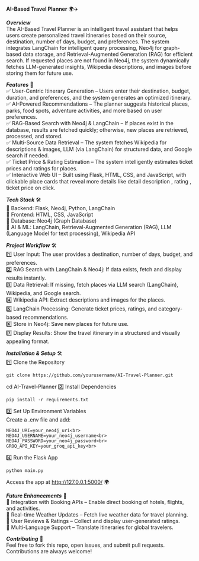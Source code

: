 **AI-Based Travel Planner** 🌍✈️



***Overview***<br>
The AI-Based Travel Planner is an intelligent travel assistant that helps users create personalized travel itineraries based on their source, destination, number of days, budget, and preferences. The system integrates LangChain for intelligent query processing, Neo4j for graph-based data storage, and Retrieval-Augmented Generation (RAG) for efficient search. If requested places are not found in Neo4j, the system dynamically fetches LLM-generated insights, Wikipedia descriptions, and images before storing them for future use.

***Features*** 🚀<br>
✅ User-Centric Itinerary Generation – Users enter their destination, budget, duration, and preferences, and the system generates an optimized itinerary.<br>
✅ AI-Powered Recommendations – The planner suggests historical places, parks, food spots, adventure activities, and more based on user preferences.<br>
✅ RAG-Based Search with Neo4j & LangChain – If places exist in the database, results are fetched quickly; otherwise, new places are retrieved, processed, and stored.<br>
✅ Multi-Source Data Retrieval – The system fetches Wikipedia for descriptions & images, LLM (via LangChain) for structured data, and Google search if needed.<br>
✅ Ticket Price & Rating Estimation – The system intelligently estimates ticket prices and ratings for places.<br>
✅ Interactive Web UI – Built using Flask, HTML, CSS, and JavaScript, with clickable place cards that reveal more details like detail description , rating , ticket price on click.<br>

***Tech Stack*** 🛠️<br>
🔹 Backend: Flask, Neo4j, Python, LangChain<br>
🔹 Frontend: HTML, CSS, JavaScript<br>
🔹 Database: Neo4j (Graph Database)<br>
🔹 AI & ML: LangChain, Retrieval-Augmented Generation (RAG), LLM (Language Model for text processing), Wikipedia API<br>

***Project Workflow*** 🛠️<br>
1️⃣ User Input: The user provides a destination, number of days, budget, and preferences.<br>
2️⃣ RAG Search with LangChain & Neo4j: If data exists, fetch and display results instantly.<br>
3️⃣ Data Retrieval: If missing, fetch places via LLM search (LangChain), Wikipedia, and Google search.<br>
4️⃣ Wikipedia API: Extract descriptions and images for the places.<br>
5️⃣ LangChain Processing: Generate ticket prices, ratings, and category-based recommendations.<br>
6️⃣ Store in Neo4j: Save new places for future use.<br>
7️⃣ Display Results: Show the travel itinerary in a structured and visually appealing format.<br>

***Installation & Setup*** 🛠️<br>
1️⃣ Clone the Repository<br>
```
git clone https://github.com/yourusername/AI-Travel-Planner.git
```
cd AI-Travel-Planner
2️⃣ Install Dependencies<br>
```
pip install -r requirements.txt
```
3️⃣ Set Up Environment Variables<br>
Create a .env file and add:<br>
```
NEO4J_URI=your_neo4j_uri<br>
NEO4J_USERNAME=your_neo4j_username<br>
NEO4J_PASSWORD=your_neo4j_password<br>
GROQ_API_KEY=your_groq_api_key<br>
```
4️⃣ Run the Flask App<br>
```
python main.py
```
Access the app at http://127.0.0.1:5000/ 🌍

***Future Enhancements*** 🔮<br>
📌 Integration with Booking APIs – Enable direct booking of hotels, flights, and activities.<br>
📌 Real-time Weather Updates – Fetch live weather data for travel planning.<br>
📌 User Reviews & Ratings – Collect and display user-generated ratings.<br>
📌 Multi-Language Support – Translate itineraries for global travelers.<br>

***Contributing*** 🤝<br>
Feel free to fork this repo, open issues, and submit pull requests. Contributions are always welcome!
